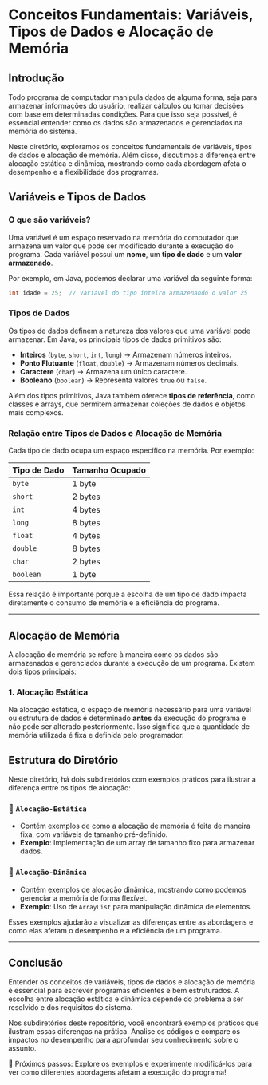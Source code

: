 # Conceitos Fundamentais: Variáveis, Tipos de Dados e Alocação de Memória

## Introdução

Todo programa de computador manipula dados de alguma forma, seja para armazenar informações do usuário, realizar cálculos ou tomar decisões com base em determinadas condições. Para que isso seja possível, é essencial entender como os dados são armazenados e gerenciados na memória do sistema. 

Neste diretório, exploramos os conceitos fundamentais de variáveis, tipos de dados e alocação de memória. Além disso, discutimos a diferença entre alocação estática e dinâmica, mostrando como cada abordagem afeta o desempenho e a flexibilidade dos programas. 

## Variáveis e Tipos de Dados

### O que são variáveis?

Uma variável é um espaço reservado na memória do computador que armazena um valor que pode ser modificado durante a execução do programa. Cada variável possui um **nome**, um **tipo de dado** e um **valor armazenado**.

Por exemplo, em Java, podemos declarar uma variável da seguinte forma:

```java
int idade = 25;  // Variável do tipo inteiro armazenando o valor 25
```

### Tipos de Dados

Os tipos de dados definem a natureza dos valores que uma variável pode armazenar. Em Java, os principais tipos de dados primitivos são:

- **Inteiros** (`byte`, `short`, `int`, `long`) → Armazenam números inteiros.
- **Ponto Flutuante** (`float`, `double`) → Armazenam números decimais.
- **Caractere** (`char`) → Armazena um único caractere.
- **Booleano** (`boolean`) → Representa valores `true` ou `false`.

Além dos tipos primitivos, Java também oferece **tipos de referência**, como classes e arrays, que permitem armazenar coleções de dados e objetos mais complexos.

### Relação entre Tipos de Dados e Alocação de Memória

Cada tipo de dado ocupa um espaço específico na memória. Por exemplo:

| Tipo de Dado | Tamanho Ocupado |
|-------------|----------------|
| `byte`      | 1 byte         |
| `short`     | 2 bytes        |
| `int`       | 4 bytes        |
| `long`      | 8 bytes        |
| `float`     | 4 bytes        |
| `double`    | 8 bytes        |
| `char`      | 2 bytes        |
| `boolean`   | 1 byte         |

Essa relação é importante porque a escolha de um tipo de dado impacta diretamente o consumo de memória e a eficiência do programa.

---

## Alocação de Memória

A alocação de memória se refere à maneira como os dados são armazenados e gerenciados durante a execução de um programa. Existem dois tipos principais:

### 1. Alocação Estática

Na alocação estática, o espaço de memória necessário para uma variável ou estrutura de dados é determinado **antes** da execução do programa e não pode ser alterado posteriormente. Isso significa que a quantidade de memória utilizada é fixa e definida pelo programador.

## Estrutura do Diretório

Neste diretório, há dois subdiretórios com exemplos práticos para ilustrar a diferença entre os tipos de alocação:

### 📂 `Alocação-Estática`
- Contém exemplos de como a alocação de memória é feita de maneira fixa, com variáveis de tamanho pré-definido.
- **Exemplo**: Implementação de um array de tamanho fixo para armazenar dados.

### 📂 `Alocação-Dinâmica`
- Contém exemplos de alocação dinâmica, mostrando como podemos gerenciar a memória de forma flexível.
- **Exemplo**: Uso de `ArrayList` para manipulação dinâmica de elementos.

Esses exemplos ajudarão a visualizar as diferenças entre as abordagens e como elas afetam o desempenho e a eficiência de um programa.

---

## Conclusão

Entender os conceitos de variáveis, tipos de dados e alocação de memória é essencial para escrever programas eficientes e bem estruturados. A escolha entre alocação estática e dinâmica depende do problema a ser resolvido e dos requisitos do sistema. 

Nos subdiretórios deste repositório, você encontrará exemplos práticos que ilustram essas diferenças na prática. Analise os códigos e compare os impactos no desempenho para aprofundar seu conhecimento sobre o assunto.

📌 Próximos passos: Explore os exemplos e experimente modificá-los para ver como diferentes abordagens afetam a execução do programa!